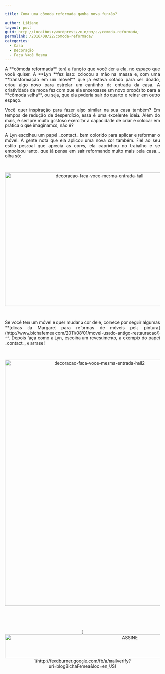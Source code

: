 ```yaml
---

title: Como uma cômoda reformada ganha nova função?

author: Lidiane
layout: post
guid: http://localhost/wordpress/2016/09/22/comoda-reformada/
permalink: /2016/09/22/comoda-reformada/
categories:
  - Casa
  - Decoração
  - Faça Você Mesma
---
```

<p style="text-align: justify;">
  A **cômoda reformada** terá a função que você der a ela, no espaço que você quiser. A **Lyn **fez isso: colocou a mão na massa e, com uma **transformação em um móvel** que já estava cotado para ser doado, criou algo novo para estrelar um cantinho de entrada da casa. A criatividade da moça fez com que ela enxergasse um novo propósito para a **cômoda velha**, ou seja, que ela poderia sair do quarto e reinar em outro espaço.
</p>

<p style="text-align: justify;" align="justify">
  Você quer inspiração para fazer algo similar na sua casa também? Em tempos de redução de desperdício, essa é uma excelente ideia. Além do mais, é sempre muito gostoso exercitar a capacidade de criar e colocar em prática o que imaginamos, não é?
</p>

<p style="text-align: justify;" align="justify">
  A Lyn escolheu um papel _contact_ bem colorido para aplicar e reformar o móvel. A gente nota que ela aplicou uma nova cor também. Fiel ao seu estilo pessoal que aprecia as cores, ela caprichou no trabalho e se empolgou tanto, que já pensa em sair reformando muito mais pela casa… olha só:
</p>

&nbsp;

<p align="center">
  <img class="alignnone size-full wp-image-12938" src="http://www.trololodemulher.com.br/blog/wp-content/uploads/2016/09/DECORACAO-FACA-VOCE-MESMA-ENTRADA-HALL.jpg" alt="decoracao-faca-voce-mesma-entrada-hall" width="600" height="434" />
</p>

&nbsp;

<p style="text-align: justify;" align="justify">
  Se você tem um móvel e quer mudar a cor dele, comece por seguir algumas **[dicas da Margaret para reformas de móveis pela pintura](http://www.bichafemea.com/2011/08/01/movel-usado-antigo-restauracao/) **. Depois faça como a Lyn, escolha um revestimento, a exemplo do papel _contact_, e arrase!
</p>

&nbsp;

<p align="center">
  <img class="alignnone size-full wp-image-12939" src="http://www.trololodemulher.com.br/blog/wp-content/uploads/2016/09/DECORACAO-FACA-VOCE-MESMA-ENTRADA-HALL2.jpg" alt="decoracao-faca-voce-mesma-entrada-hall2" width="600" height="800" />
</p>

&nbsp;

&nbsp;

<p align="center">
  [<img class="alignnone size-full wp-image-10439" src="http://www.trololodemulher.com.br/blog/wp-content/uploads/2014/09/ASSINE.png" alt="ASSINE!" width="800" height="78" />](http://feedburner.google.com/fb/a/mailverify?uri=blogBichaFemea&loc=en_US) 
</p>